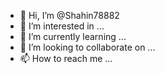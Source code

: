 - 👋 Hi, I’m @Shahin78882
- 👀 I’m interested in ...
- 🌱 I’m currently learning ...
- 💞️ I’m looking to collaborate on ...
- 📫 How to reach me ...

<!---
Shahin78882/Shahin78882 is a ✨ special ✨ repository because its `README.md` (this file) appears on your GitHub profile.
You can click the Preview link to take a look at your changes.
